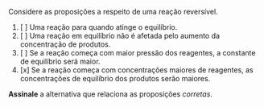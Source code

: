 Considere as proposições a respeito de uma reação reversível.

1. [ ] Uma reação para quando atinge o equilíbrio.
2. [ ] Uma reação em equilíbrio não é afetada pelo aumento da concentração de produtos.
3. [ ] Se a reação começa com maior pressão dos reagentes, a constante de equilíbrio será maior.
4. [x] Se a reação começa com concentrações maiores de reagentes, as concentrações de equilíbrio dos produtos serão maiores.

**Assinale** a alternativa que relaciona as proposições *corretas*.
